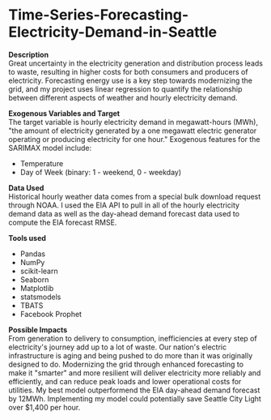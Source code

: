 # Time-Series-Forecasting-Electricity-Demand-in-Seattle
**Description**\
Great uncertainty in the electricity generation and distribution process leads to waste, resulting in higher costs for both consumers and producers of electricity. Forecasting energy use is a key step towards modernizing the grid, and my project uses linear regression to quantify the relationship between different aspects of weather and hourly electricity demand.

**Exogenous Variables and Target**\
The target variable is hourly electricity demand in megawatt-hours (MWh), "the amount of electricity generated by a one megawatt electric generator operating or producing electricity for one hour." Exogenous features for the SARIMAX model include:
* Temperature
* Day of Week (binary: 1 - weekend, 0 - weekday)

**Data Used**\
Historical hourly weather data comes from a special bulk download request through NOAA. I used the EIA API to pull in all of the hourly electricity demand data as well as the day-ahead demand forecast data used to compute the EIA forecast RMSE.

**Tools used**
* Pandas
* NumPy
* scikit-learn
* Seaborn
* Matplotlib
* statsmodels
* TBATS
* Facebook Prophet

**Possible Impacts**\
From generation to delivery to consumption, inefficiencies at every step of electricity's journey add up to a lot of waste. Our nation's electric infrastructure is aging and being pushed to do more than it was originally designed to do. Modernizing the grid through enhanced forecasting to make it "smarter" and more resilient will deliver electricity more reliably and efficiently, and can reduce peak loads and lower operational costs for utilities. My best model outperformend the EIA day-ahead demand forecast by 12MWh. Implementing my model could potentially save Seattle City Light over $1,400 per hour.

